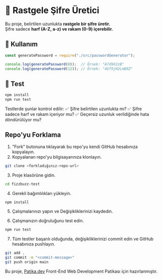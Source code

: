 # 📌 Rastgele Şifre Üretici

Bu proje, belirtilen uzunlukta **rastgele bir şifre üretir.**  
Şifre sadece **harf (A-Z, a-z) ve rakam (0-9) içerebilir.**

## 🚀 Kullanım

```js
const generatePassword = require("./src/passwordGenerator");

console.log(generatePassword(8));  // Örnek: "A7d9X2zB"
console.log(generatePassword(12)); // Örnek: "4Gf9jH2LmB0Z"
```

## 🧪 Test

```bash
npm install
npm run test
```
Testlerde şunlar kontrol edilir:
✅ Şifre belirtilen uzunlukta mı?
✅ Şifre sadece harf ve rakam içeriyor mu?
✅ Geçersiz uzunluk verildiğinde hata döndürülüyor mu?

## Repo'yu Forklama

1. "Fork" butonuna tıklayarak bu repo'yu kendi GitHub hesabınıza kopyalayın.
2. Kopyalanan repo'yu bilgisayarınıza klonlayın.

```bash
git clone <forkladığınız-repo-url>
```

3. Proje klasörüne gidin.

```bash
cd fizzbuzz-test
```

4. Gerekli bağımlılıkları yükleyin.

```bash
npm install
```

5. Çalışmalarınızı yapın ve Değişikliklerinizi kaydedin.

6. Çalışmanızın doğruluğunu test edin.

```bash
npm run test
```

7. Tüm testler başarılı olduğunda, değişikliklerinizi commit edin ve GitHub hesabınıza pushlayın.

```bash
git add .
git commit -m "<commit-message>"
git push origin main
```

Bu proje, [Patika.dev](https://www.patika.dev) Front-End Web Development Patikası için hazırlanmıştır.